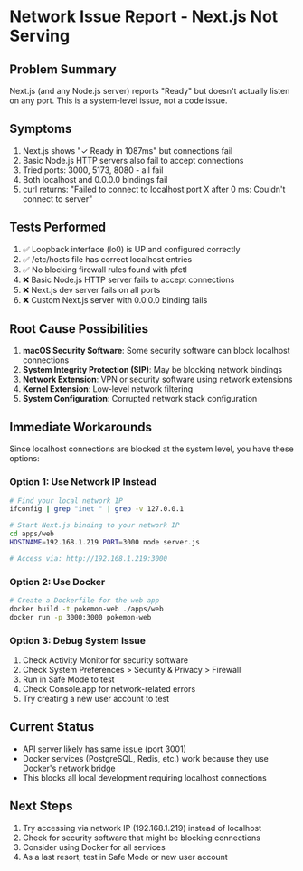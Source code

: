 # Network Issue Report - Next.js Not Serving

## Problem Summary
Next.js (and any Node.js server) reports "Ready" but doesn't actually listen on any port. This is a system-level issue, not a code issue.

## Symptoms
1. Next.js shows "✓ Ready in 1087ms" but connections fail
2. Basic Node.js HTTP servers also fail to accept connections
3. Tried ports: 3000, 5173, 8080 - all fail
4. Both localhost and 0.0.0.0 bindings fail
5. curl returns: "Failed to connect to localhost port X after 0 ms: Couldn't connect to server"

## Tests Performed
1. ✅ Loopback interface (lo0) is UP and configured correctly
2. ✅ /etc/hosts file has correct localhost entries
3. ✅ No blocking firewall rules found with pfctl
4. ❌ Basic Node.js HTTP server fails to accept connections
5. ❌ Next.js dev server fails on all ports
6. ❌ Custom Next.js server with 0.0.0.0 binding fails

## Root Cause Possibilities
1. **macOS Security Software**: Some security software can block localhost connections
2. **System Integrity Protection (SIP)**: May be blocking network bindings
3. **Network Extension**: VPN or security software using network extensions
4. **Kernel Extension**: Low-level network filtering
5. **System Configuration**: Corrupted network stack configuration

## Immediate Workarounds
Since localhost connections are blocked at the system level, you have these options:

### Option 1: Use Network IP Instead
```bash
# Find your local network IP
ifconfig | grep "inet " | grep -v 127.0.0.1

# Start Next.js binding to your network IP
cd apps/web
HOSTNAME=192.168.1.219 PORT=3000 node server.js

# Access via: http://192.168.1.219:3000
```

### Option 2: Use Docker
```bash
# Create a Dockerfile for the web app
docker build -t pokemon-web ./apps/web
docker run -p 3000:3000 pokemon-web
```

### Option 3: Debug System Issue
1. Check Activity Monitor for security software
2. Check System Preferences > Security & Privacy > Firewall
3. Run in Safe Mode to test
4. Check Console.app for network-related errors
5. Try creating a new user account to test

## Current Status
- API server likely has same issue (port 3001)
- Docker services (PostgreSQL, Redis, etc.) work because they use Docker's network bridge
- This blocks all local development requiring localhost connections

## Next Steps
1. Try accessing via network IP (192.168.1.219) instead of localhost
2. Check for security software that might be blocking connections
3. Consider using Docker for all services
4. As a last resort, test in Safe Mode or new user account